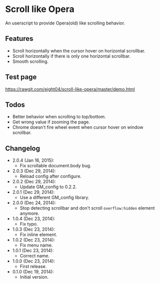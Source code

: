 Scroll like Opera
=================
An userscript to provide Opera(old) like scrolling behavior.

Features
--------
* Scroll horizontally when the cursor hover on horizontal scrollbar.
* Scroll horizontally if there is only one horizontal scrollbar.
* Smooth scrolling.

Test page
---------
<https://rawgit.com/eight04/scroll-like-opera/master/demo.html>

Todos
-----
* Better behavior when scrolling to top/bottom.
* Get wrong value if zooming the page.
* Chrome doesn't fire wheel event when cursor hover on window scrollbar.

Changelog
---------
* 2.0.4 (Jan 16, 2015):
	- Fix scrollable document.body bug.
* 2.0.3 (Dec 29, 2014):
	- Reload config after configure.
* 2.0.2 (Dec 29, 2014):
	- Update GM_config to 0.2.2.
* 2.0.1 (Dec 29, 2014):
	- Use a different GM_config library.
* 2.0.0 (Dec 24, 2014):
	- Stop detecting scrollbar and don't scroll `overflow:hidden` element anymore.
* 1.0.4 (Dec 23, 2014):
	- Fix typo.
* 1.0.3 (Dec 23, 2014):
	- Fix inline element.
* 1.0.2 (Dec 23, 2014):
	- Fix menu name.
* 1.0.1 (Dec 23, 2014):
	- Correct name.
* 1.0.0 (Dec 23, 2014):
	- First release.
* 0.1.0 (Dec 19, 2014):
	- Initial version.
